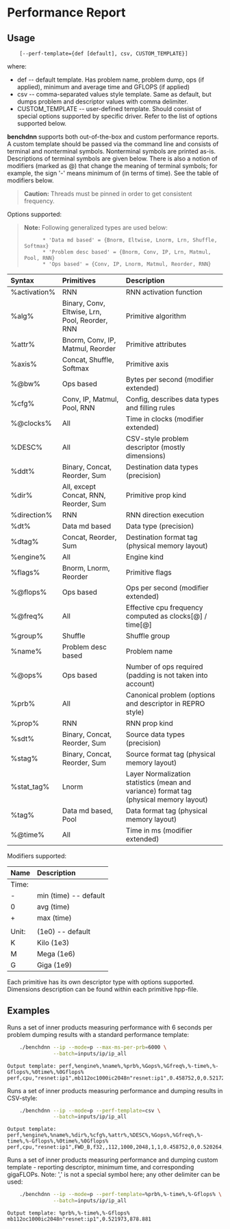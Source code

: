 # Performance Report

## Usage
```
    [--perf-template={def [default], csv, CUSTOM_TEMPLATE}]
```

where:
 - def -- default template. Has problem name, problem dump, ops (if applied),
          minimum and average time and GFLOPS (if applied)
 - csv -- comma-separated values style template. Same as default, but dumps
          problem and descriptor values with comma delimiter.
 - CUSTOM_TEMPLATE -- user-defined template. Should consist of special options
                      supported by specific driver. Refer to the list of
                      options supported below.


**benchdnn** supports both out-of-the-box and custom performance reports.
A custom template should be passed via the command line and consists of terminal
and nonterminal symbols.
Nonterminal symbols are printed as-is.
Descriptions of terminal symbols are given below.
There is also a notion of modifiers (marked as @) that change the meaning of
terminal symbols; for example, the sign '-' means minimum of (in terms of time).
See the table of modifiers below.

> **Caution:** Threads must be pinned in order to get consistent frequency.

Options supported:

> **Note:** Following generalized types are used below:
>
>           * 'Data md based' = {Bnorm, Eltwise, Lnorm, Lrn, Shuffle, Softmax}
>           * 'Problem desc based' = {Bnorm, Conv, IP, Lrn, Matmul, Pool, RNN}
>           * 'Ops based' = {Conv, IP, Lnorm, Matmul, Reorder, RNN}

| Syntax        | Primitives                                         | Description
| :--           | :--                                                | :--
| %activation%  | RNN                                                | RNN activation function
| %alg%         | Binary, Conv, Eltwise, Lrn, Pool, Reorder, RNN     | Primitive algorithm
| %attr%        | Bnorm, Conv, IP, Matmul, Reorder                   | Primitive attributes
| %axis%        | Concat, Shuffle, Softmax                           | Primitive axis
| %@bw%         | Ops based                                          | Bytes per second (modifier extended)
| %cfg%         | Conv, IP, Matmul, Pool, RNN                        | Config, describes data types and filling rules
| %@clocks%     | All                                                | Time in clocks (modifier extended)
| %DESC%        | All                                                | CSV-style problem descriptor (mostly dimensions)
| %ddt%         | Binary, Concat, Reorder, Sum                       | Destination data types (precision)
| %dir%         | All, except Concat, RNN, Reorder, Sum              | Primitive prop kind
| %direction%   | RNN                                                | RNN direction execution
| %dt%          | Data md based                                      | Data type (precision)
| %dtag%        | Concat, Reorder, Sum                               | Destination format tag (physical memory layout)
| %engine%      | All                                                | Engine kind
| %flags%       | Bnorm, Lnorm, Reorder                              | Primitive flags
| %@flops%      | Ops based                                          | Ops per second (modifier extended)
| %@freq%       | All                                                | Effective cpu frequency computed as clocks[@] / time[@]
| %group%       | Shuffle                                            | Shuffle group
| %name%        | Problem desc based                                 | Problem name
| %@ops%        | Ops based                                          | Number of ops required (padding is not taken into account)
| %prb%         | All                                                | Canonical problem (options and descriptor in REPRO style)
| %prop%        | RNN                                                | RNN prop kind
| %sdt%         | Binary, Concat, Reorder, Sum                       | Source data types (precision)
| %stag%        | Binary, Concat, Reorder, Sum                       | Source format tag (physical memory layout)
| %stat_tag%    | Lnorm                                              | Layer Normalization statistics (mean and variance) format tag (physical memory layout)
| %tag%         | Data md based, Pool                                | Data format tag (physical memory layout)
| %@time%       | All                                                | Time in ms (modifier extended)

Modifiers supported:

| Name  | Description
| :--   | :--
| Time: |
| -     | min (time) -- default
| 0     | avg (time)
| +     | max (time)
|       |
| Unit: |      (1e0) -- default
| K     | Kilo (1e3)
| M     | Mega (1e6)
| G     | Giga (1e9)

Each primitive has its own descriptor type with options supported. Dimensions
description can be found within each primitive hpp-file.


## Examples

Runs a set of inner products measuring performance with 6 seconds per problem
dumping results with a standard performance template:
``` sh
    ./benchdnn --ip --mode=p --max-ms-per-prb=6000 \
               --batch=inputs/ip/ip_all
```
```
Output template: perf,%engine%,%name%,%prb%,%Gops%,%Gfreq%,%-time%,%-Gflops%,%0time%,%0Gflops%
perf,cpu,"resnet:ip1",mb112oc1000ic2048n"resnet:ip1",0.458752,0,0.521729,879.293,0.576451,795.822
```

Runs a set of inner products measuring performance and dumping results in
CSV-style:
``` sh
    ./benchdnn --ip --mode=p --perf-template=csv \
               --batch=inputs/ip/ip_all
```
```
Output template: perf,%engine%,%name%,%dir%,%cfg%,%attr%,%DESC%,%Gops%,%Gfreq%,%-time%,%-Gflops%,%0time%,%0Gflops%
perf,cpu,"resnet:ip1",FWD_B,f32,,112,1000,2048,1,1,0.458752,0,0.520264,881.768,0.564043,813.328
```

Runs a set of inner products measuring performance and dumping custom template -
reporting descriptor, minimum time, and corresponding gigaFLOPs. Note: ',' is
not a special symbol here; any other delimiter can be used:
``` sh
    ./benchdnn --ip --mode=p --perf-template=%prb%,%-time%,%-Gflops% \
               --batch=inputs/ip/ip_all
```
```
Output template: %prb%,%-time%,%-Gflops%
mb112oc1000ic2048n"resnet:ip1",0.521973,878.881
```
